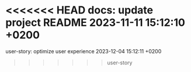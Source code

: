 <<<<<<< HEAD
docs: update project README 2023-11-11 15:12:10 +0200
=======
user-story: optimize user experience 2023-12-04 15:12:11 +0200
>>>>>>> user-story
